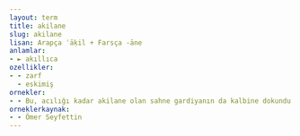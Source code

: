 ```yaml
---
layout: term
title: akilane
slug: akilane
lisan: Arapça ʿāḳil + Farsça -āne
anlamlar:
- ► akıllıca
ozellikler:
- - zarf
  - eskimiş
ornekler:
- - Bu, acılığı kadar akilane olan sahne gardiyanın da kalbine dokundu.
orneklerkaynak:
- - Ömer Seyfettin
---
```

